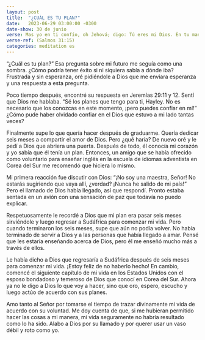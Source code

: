 ```yaml
---
layout: post
title:  "¿CUÁL ES TU PLAN?"
date:   2023-06-29 03:00:00 -0300
date-show: 30 de junio
verse: Mas yo en ti confío, oh Jehová; digo: Tú eres mi Dios. En tu mano están mis tiempos.
verse-ref: (Salmos 31:15)
categories: meditation es
---
```

“¿Cuál es tu plan?” Esa pregunta sobre mi futuro me seguía como una sombra. ¿Cómo podría tener éxito si ni siquiera sabía a dónde iba? Frustrada y sin esperanza, oré pidiéndole a Dios que me enviara esperanza y una respuesta a esta pregunta.

Poco tiempo después, encontré su respuesta en Jeremías 29:11 y 12. Sentí que Dios me hablaba. “Sé los planes que tengo para ti, Hayley. No es necesario que los conozcas en este momento, ¡pero puedes confiar en mí!” ¿Cómo pude haber olvidado confiar en el Dios que estuvo a mi lado tantas veces?

Finalmente supe lo que quería hacer después de graduarme. Quería dedicar seis meses a compartir el amor de Dios. Pero ¿qué haría? De nuevo oré y le pedí a Dios que abriera una puerta. Después de todo, él conocía mi corazón y yo sabía que él tenía un plan. Entonces, un amigo que se había ofrecido como voluntario para enseñar inglés en la escuela de idiomas adventista en Corea del Sur me recomendó que hiciera lo mismo.

Mi primera reacción fue discutir con Dios: “¡No soy una maestra, Señor! No estarás sugiriendo que vaya allí, ¿verdad? ¡Nunca he salido de mi país!” Pero el llamado de Dios había llegado, así que respondí. Pronto estaba sentada en un avión con una sensación de paz que todavía no puedo explicar.

Respetuosamente le recordé a Dios que mi plan era pasar seis meses sirviéndole y luego regresar a Sudáfrica para comenzar mi vida. Pero cuando terminaron los seis meses, supe que aún no podía volver. No había terminado de servir a Dios y a las personas que había llegado a amar. Pensé que les estaría enseñando acerca de Dios, pero él me enseñó mucho más a través de ellos.

Le había dicho a Dios que regresaría a Sudáfrica después de seis meses para comenzar mi vida. ¡Estoy feliz de no haberlo hecho! En cambio, comencé el siguiente capítulo de mi vida en los Estados Unidos con el esposo bondadoso y temeroso de Dios que conocí en Corea del Sur. Ahora ya no le digo a Dios lo que voy a hacer, sino que oro, espero, escucho y luego actúo de acuerdo con sus planes.

Amo tanto al Señor por tomarse el tiempo de trazar divinamente mi vida de acuerdo con su voluntad. Me doy cuenta de que, si me hubieran permitido hacer las cosas a mi manera, mi vida seguramente no habría resultado como lo ha sido. Alabo a Dios por su llamado y por querer usar un vaso débil y roto como yo.
